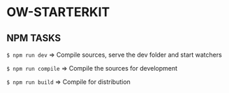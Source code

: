 OW-STARTERKIT
=============

## NPM TASKS

`$ npm run dev` => Compile sources, serve the dev folder and start watchers

`$ npm run compile` => Compile the sources for development

`$ npm run build` => Compile for distribution
